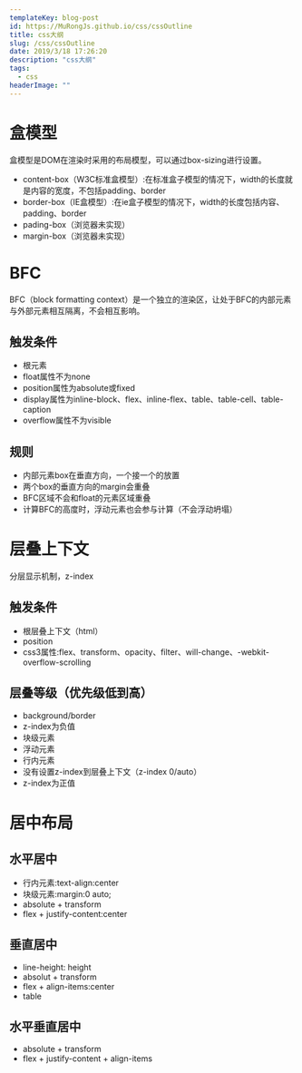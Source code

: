```yaml
---
templateKey: blog-post
id: https://MuRongJs.github.io/css/cssOutline
title: css大纲
slug: /css/cssOutline
date: 2019/3/18 17:26:20 
description: "css大纲"
tags:
  - css
headerImage: ""
---
```

# 盒模型
盒模型是DOM在渲染时采用的布局模型，可以通过box-sizing进行设置。
* content-box（W3C标准盒模型）:在标准盒子模型的情况下，width的长度就是内容的宽度，不包括padding、border
* border-box（IE盒模型）:在ie盒子模型的情况下，width的长度包括内容、padding、border
* pading-box（浏览器未实现）
* margin-box（浏览器未实现）
# BFC
BFC（block formatting context）是一个独立的渲染区，让处于BFC的内部元素与外部元素相互隔离，不会相互影响。
## 触发条件
* 根元素
* float属性不为none
* position属性为absolute或fixed
* display属性为inline-block、flex、inline-flex、table、table-cell、table-caption
* overflow属性不为visible
## 规则
* 内部元素box在垂直方向，一个接一个的放置
* 两个box的垂直方向的margin会重叠
* BFC区域不会和float的元素区域重叠
* 计算BFC的高度时，浮动元素也会参与计算（不会浮动坍塌）
# 层叠上下文
分层显示机制，z-index
## 触发条件
* 根层叠上下文（html）
* position
* css3属性:flex、transform、opacity、filter、will-change、-webkit-overflow-scrolling
## 层叠等级（优先级低到高）
* background/border
* z-index为负值
* 块级元素
* 浮动元素
* 行内元素
* 没有设置z-index到层叠上下文（z-index 0/auto）
* z-index为正值
# 居中布局
## 水平居中
* 行内元素:text-align:center
* 块级元素:margin:0 auto;
* absolute + transform
* flex + justify-content:center
## 垂直居中
* line-height: height
* absolut + transform
* flex + align-items:center
* table
## 水平垂直居中
* absolute + transform
* flex + justify-content + align-items

